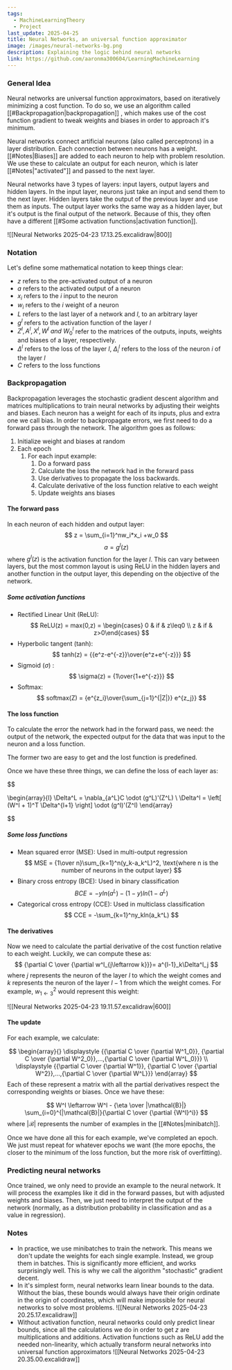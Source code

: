 ```yaml
---
tags:
  - MachineLearningTheory
  - Project
last_update: 2025-04-25
title: Neural Networks, an universal function approximator
image: /images/neural-networks-bg.png
description: Explaining the logic behind neural networks
link: https://github.com/aaronma300604/LearningMachineLearning
---
```

### General Idea

Neural networks are universal function approximators, based on iteratively minimizing a cost function. To do so, we use an algorithm called [[#Backpropagation|backpropagation]] , which makes use of the cost function gradient to tweak weights and biases in order to approach it's minimum. 

Neural networks connect artificial neurons (also called perceptrons) in a layer distribution. Each connection between neurons has a weight. [[#Notes|Biases]] are added to each neuron to help with problem resolution. We use these to calculate an output for each neuron, which is later [[#Notes|"activated"]] and passed to the next layer.

Neural networks have 3 types of layers: input layers, output layers and hidden layers. In the input layer, neurons just take an input and send them to the next layer. Hidden layers take the output of the previous layer and use them as inputs. The output layer works the same way as a hidden layer, but it's output is the final output of the network. Because of this, they often have a different [[#Some activation functions|activation function]].

![[Neural Networks 2025-04-23 17.13.25.excalidraw|800]]

### Notation
Let's define some mathematical notation to keep things clear:

- $z$ refers to the pre-activated output of a neuron
- $a$ refers to the activated output of a neuron
-  $x_i$ refers to the $i$ input to the neuron
- $w_i$ refers to the $i$ weight of a neuron
- $L$ refers to the last layer of a network and $l$, to an arbitrary layer
- $g^l$ refers to the activation function of the layer $l$
- $Z^l,A^l,X^l,W^l \ and \ W^l_0$ refer to the matrices of the outputs, inputs, weights and biases of a layer, respectively.
- $\Delta^l$ refers to the loss of the layer $l$, $\Delta^l_i$ refers to the loss of the neuron $i$ of the layer $l$
- $C$ refers to the loss functions

### Backpropagation

Backpropagation leverages the stochastic gradient descent algorithm and matrices multiplications to  train neural networks by adjusting their weights and biases. Each neuron has a weight for each of its inputs, plus and extra one we call bias. In order to backpropagate errors, we first need to do a forward pass through the network. The algorithm goes as follows:

1. Initialize weight and biases at random
2. Each epoch
	1. For each input example:
		1. Do a forward pass
		2. Calculate the loss the network had in the forward pass
		3. Use derivatives to propagate the loss backwards.
		4. Calculate derivative of the loss function relative to each weight 
		5. Update weights ans biases

#### The forward pass
In each neuron of each hidden and output layer:
$$
z = \sum_{i=1}^nw_i*x_i +w_0
$$
$$
a = g^l(z)
$$
where $g^l(z)$ is the activation function for the layer $l$. This can vary between layers, but the most common layout is using ReLU in the hidden layers and another function in the output layer, this depending on the objective of the network.
##### Some activation functions

- Rectified Linear Unit (ReLU): 
  $$
  ReLU(z) = max(0,z) = \begin{cases} 0 & if & z\leq0 \\ z & if & z>0\end{cases}
  $$
- Hyperbolic tangent (tanh):
  $$
  tanh(z) = {{e^z-e^{-z}}\over{e^z+e^{-z}}}
  $$
- Sigmoid ($\sigma$) :
  $$
  \sigma(z) = {1\over{1+e^{-z}}}
  $$
- Softmax:
  $$
  softmax(Z) = {e^{z_i}\over{\sum_{j=1}^{|Z|}} e^{z_j}} 
  $$
#### The loss function

To calculate the error the network had in the forward pass, we need: the output of the network, the expected output for the data that was input to the neuron and a loss function.

The former two are easy to get and the lost function is predefined.

Once we have these three things, we can define the loss of each layer as:

$$

\begin{array}{l}
\Delta^L = \nabla_{a^L}C \odot (g^L)'(Z^L) \\
\Delta^l = \left[ (W^l + 1)^T \Delta^{l+1} \right] \odot (g^l)'(Z^l)
\end{array}


$$

##### Some loss functions

- Mean squared error (MSE):
  Used in multi-output regression
  $$
  MSE = {1\over n}\sum_{k=1}^n(y_k-a_k^L)^2, \text{where n is the number of neurons in the output layer}
  $$
- Binary cross entropy (BCE):
  Used in binary classification
  $$
  BCE = -yln(a^L)-(1-y)ln(1-a^L)
  $$
- Categorical cross entropy (CCE):
  Used in multiclass classification
  $$
  CCE = -\sum_{k=1}^ny_kln(a_k^L)
  $$
#### The derivatives

Now we need to calculate the partial derivative of the cost function relative to each weight. Luckily, we can compute these as:
$$
{\partial C \over {\partial w^l_{j\leftarrow k}}}= a^{l-1}_k\Delta^l_j
$$
where $j$ represents the neuron of the layer $l$ to which the weight comes and  $k$ represents the neuron of the layer $l-1$ from which the weight comes. For example, $w^2_{1\leftarrow 3}$ would represent this weight:

![[Neural Networks 2025-04-23 19.11.57.excalidraw|600]]

#### The update
For each example, we calculate:

$$
\begin{array}{}
\displaystyle {{\partial C \over {\partial W^1_0}}, {\partial C \over {\partial W^2_0}},...,{\partial C \over {\partial W^L_0}}} \\
\displaystyle {{\partial C \over {\partial W^1}}, {\partial C \over {\partial W^2}},...,{\partial C \over {\partial W^L}}} 
\end{array}
$$
Each of these represent a matrix with all the partial derivatives respect the corresponding weights or biases.
Once we have these:

$$
W^l \leftarrow W^l - {\eta \over |\mathcal{B}|} \sum_{i=0}^{|\mathcal{B}|}{\partial C \over {\partial {W^l}^i}}
$$
where $|\mathcal{B}|$ represents the number of examples in the [[#Notes|minibatch]]. 

Once we have done all this for each example, we've completed an epoch. We just must repeat for whatever epochs we want (the more epochs, the closer to the minimum of the loss function, but the more risk of overfitting).

### Predicting neural networks

Once trained, we only need to provide an example to the neural network. It will process the examples like it did in the forward passes, but with adjusted weights and biases. Then, we just need to interpret the output of the network (normally, as a distribution probability in classification and as a value in regression).

### Notes

 - In practice, we use minibatches to train the network. This means we don't update the weights for each single example. Instead, we group them in batches. This is significantly more efficient, and works surprisingly well. This is why we call the algorithm "stochastic" gradient decent. 
 - In it's simplest form, neural networks learn linear bounds to the data. Without the bias, these bounds would always have their origin ordinate in the origin of coordinates, which will make impossible for neural networks to solve most problems.
	![[Neural Networks 2025-04-23 20.25.17.excalidraw]] 
- Without activation function, neural networks could only predict linear bounds, since all the calculations we do in order to get $z$ are multiplications and additions. Activation functions such as ReLU add the needed non-linearity, which actually transform neural networks into universal function approximators ![[Neural Networks 2025-04-23 20.35.00.excalidraw]]
